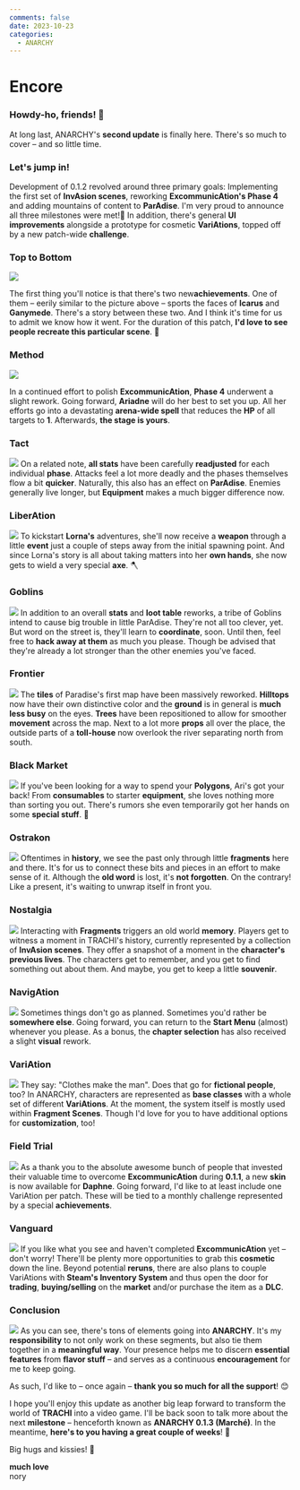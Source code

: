 ```yaml
---
comments: false
date: 2023-10-23
categories:
  - ANARCHY
---
```


# Encore

### **Howdy-ho, friends! 🤗**

At long last, ANARCHY's **second update** is finally here. 
There's so much to cover – and so little time.

### **Let's jump in!**
Development of 0.1.2 revolved around three primary goals: Implementing the first set of **InvAsion scenes**, reworking **ExcommunicAtion's Phase 4** and adding mountains of content to **ParAdise**. I'm very proud to announce all three milestones were met!🎉 In addition, there's general **UI improvements** alongside a prototype for cosmetic **VariAtions**, topped off by a new patch-wide **challenge**.

### **Top to Bottom**
![](/assets/blog/images/steam/2023/e1164c0b231b0e0d5f601d2b631526be8887567f.png)

The first thing you'll notice is that there's two new**achievements**. One of them – eerily similar to the picture above – sports the faces of **Icarus** and **Ganymede**. There's a story between these two. And I think it's time for us to admit we know how it went. For the duration of this patch, **I'd love to see people recreate this particular scene**. 👀

### **Method**
![](/assets/blog/images/steam/2023/d43b2de8804810147328d9f65282de83b4b5df5f.png)

In a continued effort to polish **ExcommunicAtion**, **Phase 4** underwent a slight rework. Going forward, **Ariadne** will do her best to set you up. All her efforts go into a devastating **arena-wide spell** that reduces the **HP** of all targets to **1**. Afterwards, **the stage is yours**.

### **Tact**
![](/assets/blog/images/steam/2023/01197f1a6e4ef8f066fc39e9c5e194c39b8931e4.gif)
On a related note, **all stats** have been carefully **readjusted** for each individual **phase**. Attacks feel a lot more deadly and the phases themselves flow a bit **quicker**. Naturally, this also has an effect on **ParAdise**. Enemies generally live longer, but **Equipment** makes a much bigger difference now.

### **LiberAtion**
![](/assets/blog/images/steam/2023/c0d23f4fd9eebc26a95c3fe912e1f45e21254843.png)
To kickstart **Lorna's** adventures, she'll now receive a **weapon** through a little **event** just a couple of steps away from the initial spawning point. And since Lorna's story is all about taking matters into her **own hands**, she now gets to wield a very special **axe**. 🪓

### **Goblins**
![](/assets/blog/images/steam/2023/1c080a2abbbfe5bde58b17dcce7174b7b0778d80.png)
In addition to an overall **stats** and **loot table** reworks, a tribe of Goblins intend to cause big trouble in little ParAdise. They're not all too clever, yet. But word on the street is, they'll learn to **coordinate**, soon. Until then, feel free to **hack away at them** as much you please. Though be advised that they're already a lot stronger than the other enemies you've faced.

### **Frontier**
![](/assets/blog/images/steam/2023/5d6d6d38ca4e482caa06155b337e35a7cf1a1b9d.png)
The **tiles** of Paradise's first map have been massively reworked. **Hilltops** now have their own distinctive color and the **ground** is in general is **much less busy** on the eyes. **Trees** have been repositioned to allow for smoother **movement** across the map. Next to a lot more **props** all over the place, the outside parts of a **toll-house** now overlook the river separating north from south.

### **Black Market**
![](/assets/blog/images/steam/2023/580347b4af236dc91b024e86d2c60aafc9057964.png)
If you've been looking for a way to spend your **Polygons**, Ari's got your back! From **consumables** to starter **equipment**, she loves nothing more than sorting you out. There's rumors she even temporarily got her hands on some **special stuff**. 👀

### **Ostrakon**
![](/assets/blog/images/steam/2023/bfe36164edbdab313b0fdb1e39cf5f4c34328e86.png)
Oftentimes in **history**, we see the past only through little **fragments** here and there. It's for us to connect these bits and pieces in an effort to make sense of it. Although the **old word** is lost, it's **not forgotten**. On the contrary! Like a present, it's waiting to unwrap itself in front you.

### **Nostalgia**
![](/assets/blog/images/steam/2023/c131b33308a12ffa723c0ffc4a45560d088283a5.png)
Interacting with **Fragments** triggers an old world **memory**. Players get to witness a moment in TRACHI's history, currently represented by a collection of **InvAsion scenes**. They offer a snapshot of a moment in the **character's previous lives**. The characters get to remember, and you get to find something out about them. And maybe, you get to keep a little **souvenir**.

### **NavigAtion**
![](/assets/blog/images/steam/2023/f5f929ef54499c4cffb97e863a2ec23717383ab8.png)
Sometimes things don't go as planned. Sometimes you'd rather be **somewhere else**. Going forward, you can return to the **Start Menu** (almost) whenever you please. As a bonus, the **chapter selection** has also received a slight **visual** rework.

### **VariAtion**
![](/assets/blog/images/steam/2023/f358f0d194d17a7aa7ac7348fe46903bf011c27d.png)
They say: "Clothes make the man". Does that go for **fictional people**, too? In ANARCHY, characters are represented as **base classes** with a whole set of different **VariAtions**. At the moment, the system itself is mostly used within **Fragment Scenes**. Though I'd love for you to have additional options for **customization**, too!

### **Field Trial**
![](/assets/blog/images/steam/2023/39eb04cfbc27da4d31149ef51fe90ca65802b52d.png)
As a thank you to the absolute awesome bunch of people that invested their valuable time to overcome **ExcommunicAtion** during **0.1.1**, a new **skin** is now available for **Daphne**. Going forward, I'd like to at least include one VariAtion per patch. These will be tied to a monthly challenge represented by a special **achievements**.

### **Vanguard**
![](/assets/blog/images/steam/2023/d0a1384a11ead3b11434688427d2cd1c0360f6d3.png)
If you like what you see and haven't completed **ExcommunicAtion** yet – don't worry! There'll be plenty more opportunities to grab this **cosmetic** down the line. Beyond potential **reruns**, there are also plans to couple VariAtions with **Steam's Inventory System** and thus open the door for **trading**, **buying/selling** on the **market** and/or purchase the item as a **DLC**.

### **Conclusion**
![](/assets/blog/images/steam/2023/d0101c9bc85bc25d713a3c379b3645b8bedaf046.png)
As you can see, there's tons of elements going into **ANARCHY**. It's my **responsibility** to not only work on these segments, but also tie them together in a **meaningful way**. Your presence helps me to discern **essential features** from **flavor stuff** – and serves as a continuous **encouragement** for me to keep going. 

As such, I'd like to – once again – **thank you so much for all the support**! 😊

I hope you'll enjoy this update as another big leap forward to transform the world of **TRACHI** into a video game. I'll be back soon to talk more about the next **milestone** – henceforth known as **ANARCHY 0.1.3 (Marché)**. In the meantime, **here's to you having a great couple of weeks**! 🍻

Big hugs and kissies! 🥰

**much love**  
nory
